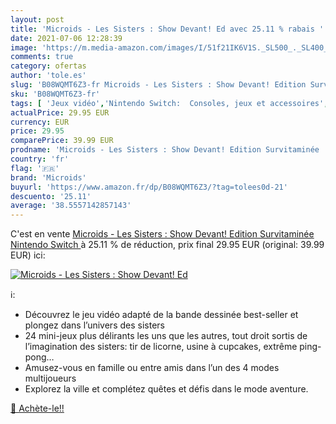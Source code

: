 ```yaml
---
layout: post
title: 'Microids - Les Sisters : Show Devant! Ed avec 25.11 % rabais '
date: 2021-07-06 12:28:39
image: 'https://m.media-amazon.com/images/I/51f21IK6V1S._SL500_._SL400_.jpg'
comments: true
category: ofertas
author: 'tole.es'
slug: 'B08WQMT6Z3-fr Microids - Les Sisters : Show Devant! Edition Survitaminée...'
sku: 'B08WQMT6Z3-fr'
tags: [ 'Jeux vidéo','Nintendo Switch:  Consoles, jeux et accessoires','microids', ]
actualPrice: 29.95 EUR
currency: EUR
price: 29.95
comparePrice: 39.99 EUR
prodname: 'Microids - Les Sisters : Show Devant! Edition Survitaminée  Nintendo Switch '
country: 'fr'
flag: '🇫🇷'
brand: 'Microids'
buyurl: 'https://www.amazon.fr/dp/B08WQMT6Z3/?tag=tolees0d-21'
descuento: '25.11'
average: '38.5557142857143'
---
```


C'est en vente [Microids - Les Sisters : Show Devant! Edition Survitaminée  Nintendo Switch ](https://www.amazon.fr/dp/B08WQMT6Z3/?tag=tolees0d-21)  à  25.11 % de réduction, prix final  29.95 EUR (original: 39.99 EUR) ici:

[![Microids - Les Sisters : Show Devant! Ed](https://m.media-amazon.com/images/I/51f21IK6V1S._SL500_._SL400_.jpg)](https://www.amazon.fr/dp/B08WQMT6Z3/?tag=tolees0d-21)

ℹ️:

- Découvrez le jeu vidéo adapté de la bande dessinée best-seller et plongez dans l’univers des sisters
- 24 mini-jeux plus délirants les uns que les autres, tout droit sortis de l’imagination des sisters: tir de licorne, usine à cupcakes, extrême ping-pong…
- Amusez-vous en famille ou entre amis dans l’un des 4 modes multijoueurs
- Explorez la ville et complétez quêtes et défis dans le mode aventure.

[🛒 Achète-le!!](https://www.amazon.fr/dp/B08WQMT6Z3/?tag=tolees0d-21)
